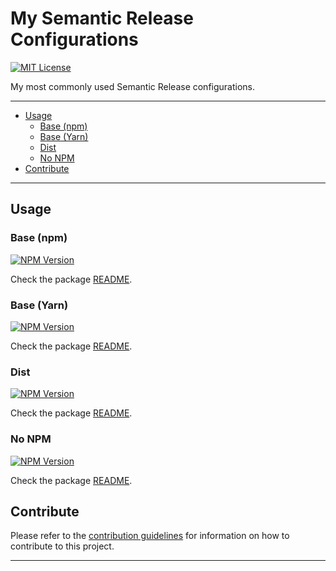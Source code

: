 # My Semantic Release Configurations

[![MIT License][img-license]][lnk-license]

My most commonly used Semantic Release configurations.

---

- [Usage](#usage)
  - [Base (npm)](#base-npm)
  - [Base (Yarn)](#base-yarn)
  - [Dist](#dist)
  - [No NPM](#no-npm)
- [Contribute](#contribute)

---

## Usage

### Base (npm)

[![NPM Version][img-npm-base]][lnk-npm-base]

Check the package [README](packages/base/README.md).

### Base (Yarn)

[![NPM Version][img-npm-base-yarn]][lnk-npm-base-yarn]

Check the package [README](packages/base-yarn/README.md).

### Dist

[![NPM Version][img-npm-dist]][lnk-npm-dist]

Check the package [README](packages/dist/README.md).

### No NPM

[![NPM Version][img-npm-no-npm]][lnk-npm-no-npm]

Check the package [README](packages/no-npm/README.md).

## Contribute

Please refer to the [contribution guidelines](./CONTRIBUTING.md) for information on how to contribute to this project.

---

[img-license]: https://img.shields.io/github/license/ivangabriele/semantic-release-config?style=for-the-badge
[img-npm-base]: https://img.shields.io/npm/v/@ivangabriele/semantic-release-config-base?style=for-the-badge
[img-npm-base-yarn]: https://img.shields.io/npm/v/@ivangabriele/semantic-release-config-base-yarn?style=for-the-badge
[img-npm-dist]: https://img.shields.io/npm/v/@ivangabriele/semantic-release-config-dist?style=for-the-badge
[img-npm-dist-yarn]: https://img.shields.io/npm/v/@ivangabriele/semantic-release-config-dist-yarn?style=for-the-badge
[img-npm-no-npm]: https://img.shields.io/npm/v/@ivangabriele/semantic-release-config-no-npm?style=for-the-badge
[lnk-license]: https://github.com/ivangabriele/semantic-release-config/blob/main/LICENSE
[lnk-npm-base]: https://www.npmjs.com/package/@ivangabriele/semantic-release-config-base
[lnk-npm-base-yarn]: https://www.npmjs.com/package/@ivangabriele/semantic-release-config-base-yarn
[lnk-npm-dist]: https://www.npmjs.com/package/@ivangabriele/semantic-release-config-dist
[lnk-npm-dist-yarn]: https://www.npmjs.com/package/@ivangabriele/semantic-release-config-dist-yarn
[lnk-npm-no-npm]: https://www.npmjs.com/package/@ivangabriele/semantic-release-config-no-npm

